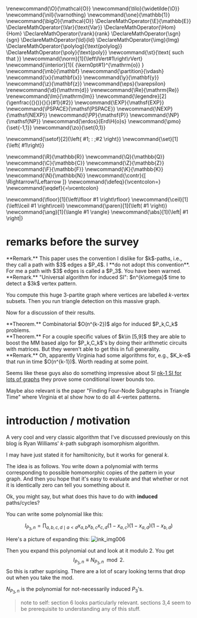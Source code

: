 \renewcommand{\O}{\mathcal{O}}
\newcommand{\tilo}{\widetilde{\O}}
\newcommand{\nil}{\varnothing}
\newcommand{\one}{\mathbb{1}}
\newcommand{\bigO}{\mathcal{O}}
\DeclareMathOperator{\E}{\mathbb{E}}
\DeclareMathOperator{\Var}{\text{Var}}
\DeclareMathOperator{\Hom}{Hom}
\DeclareMathOperator{\rank}{rank}
\DeclareMathOperator{\sgn}{sgn}
\DeclareMathOperator{\Id}{Id}
\DeclareMathOperator{\img}{Img}
\DeclareMathOperator{\polylog}{\text{polylog}}
\DeclareMathOperator{\poly}{\text{poly}}
\newcommand{\st}{\text{ such that }}
\newcommand{\norm}[1]{\left\lVert#1\right\rVert}
\newcommand{\interior}[1]{ {\kern0pt#1}^{\mathrm{o}} }
\newcommand{\mb}{\mathbf}
\newcommand{\partition}{\vdash}
\newcommand{\x}{\mathbf{x}}
\newcommand{\y}{\mathbf{y}}
\newcommand{\z}{\mathbf{z}}
\newcommand{\eps}{\varepsilon}
\renewcommand{\d}{\mathrm{d}}
\renewcommand{\Re}{\mathrm{Re}}
\renewcommand{\Im}{\mathrm{Im}}
\newcommand{\legendre}[2]{\genfrac{(}{)}{}{}{#1}{#2}}
\newcommand{\EXP}{\mathsf{EXP}}
\newcommand{\PSPACE}{\mathsf{PSPACE}}
\newcommand{\NEXP}{\mathsf{NEXP}}
\newcommand{\PP}{\mathsf{P}}
\newcommand{\NP}{\mathsf{NP}}
\newcommand{\erdos}{Erd\H{o}s}
\newcommand{\pmo}{\set{-1,1}}
\newcommand{\zo}{\set{0,1}}


\newcommand{\setof}[2]{\left\{ #1\; : \;#2 \right\}}
\newcommand{\set}[1]{\left\{ #1\right\}}

\newcommand{\R}{\mathbb{R}}
\newcommand{\Q}{\mathbb{Q}}
\newcommand{\C}{\mathbb{C}}
\newcommand{\Z}{\mathbb{Z}}
\newcommand{\F}{\mathbb{F}}
\newcommand{\K}{\mathbb{K}}
\newcommand{\N}{\mathbb{N}}
\newcommand{\contr}{\[ \Rightarrow\!\Leftarrow \]}
\newcommand{\defeq}{\vcentcolon=}
\newcommand{\eqdef}{=\vcentcolon}

\newcommand{\floor}[1]{\left\lfloor #1 \right\rfloor}
\newcommand{\ceil}[1]{\left\lceil #1 \right\rceil}
\newcommand{\paren}[1]{\left( #1 \right)}
\newcommand{\ang}[1]{\langle #1 \rangle}
\newcommand{\abs}[1]{\left| #1 \right|}


# remarks before the survey

<div class="rmk envbox">**Remark.**
This paper uses the convention I dislike for $k$-paths, 
i.e., they call a path with $3$ edges a $P_4$.
I **do not adopt this convention**. 
For me a path with $3$ edges is called a $P_3$. You have been
warned.
</div>

<div class="rmk envbox">**Remark.**
"Universal algorithm for induced SI":
$n^{k\omega}$ time to detect a $3k$ vertex pattern.

You compute this huge $3$-partite graph where vertices are
labelled $k$-vertex subsets.
Then you run triangle detection on this massive graph.
</div>

Now for a discussion of their results.
<div class="thm envbox">**Theorem.**
Combinatorial $O(n^{k-2})$ algo for induced $P_k,C_k$ problems.
</div>

<div class="thm envbox">**Theorem.**
For a couple specific values of $k\in [5,9]$ they are
able to boost the MM based algo for $P_k,C_k$'s by doing their
arithmetic circuits with matrices. But they weren't able to get
this in full generality.
</div>

<div class="rmk envbox">**Remark.**
Oh, apparently Virginia had some algorithms for, e.g., $K_k-e$
that run in time  $O(n^{k-1})$. Worth reading at some point.

Seems like these guys also do something impressive about SI
[nk-1 SI for lots of graphs](https://www.sciencedirect.com/science/article/pii/S0304397515007914?via%3Dihub)
they prove some conditional lower bounds too. 

Maybe also relevant is the paper "Finding Four-Node Subgraphs in
Triangle Time" where Virginia et al show how to do all $4$-vertex
patterns.
</div>

# introduction / motivation

A very cool and very classic algorithm that I've discussed
previously on this blog is Ryan Williams' $k$-path subgraph
isomorphism algorithm.

I may have just stated it for hamiltonicity, but it works for
general $k$.

The idea is as follows.
You write down a polynomial with terms corresponding to
possible homomorphic copies of the pattern in your graph.
And then you hope that it's easy to evaluate and that whether or
not it is identically zero can tell you something about it.

Ok, you might say, but what does this have to do with **induced**
paths/cycles?

You can write some polynomial like this:

$$ I_{P_3,n} = \prod_{a,b,c,d\mid a<d} x_{a,b}x_{b,c}x_{c,d} (1-x_{a,c})(1-x_{a,d})(1-x_{b,d}) $$ 

Here's a picture of expanding this:
![ink_img006](src/images/ink_img006.png)

Then you expand this polynomial out and look at it modulo $2$.
You get 
$$ I_{P_3,n} \equiv N_{P_3,n} \mod 2.$$ 
So this is rather suprising.
There are a lot of scary looking terms that drop out when you
take the mod.

$N_{P_3, n}$ is the polynomial for not-necessarily induced
$P_3$'s.

> note to self: section 6 looks particularly relevant. sections
3,4 seem to be prerequisite to understanding any of this stuff.


